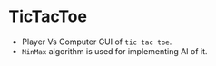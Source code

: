 # TicTacToe

* Player Vs Computer GUI of `tic tac toe`.
* `MinMax` algorithm is used for implementing AI of it.